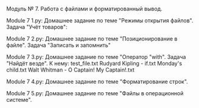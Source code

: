 Модуль № 7. Работа с файлами и форматированный вывод.

Module 7 1.py: Домашнее задание по теме "Режимы открытия файлов". Задача "Учёт товаров":

Module 7 2.py: Домашнее задание по теме "Позиционирование в файле". Задача "Записать и запомнить"

Module 7 3.py: Домашнее задание по теме "Оператор "with". Задача "Найдёт везде". К нему:
               test_file.txt
               Rudyard Kipling - if.txt
               Monday's child.txt
               Walt Whitman - O Captain! My Captain!.txt

Module 7 4.py: Домашнее задание по теме "Форматирование строк".

Module 7 5.py: Домашнее задание по теме "Файлы в операционной системе".

